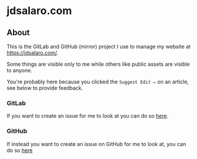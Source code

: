 
# jdsalaro.com

## About

This is the GitLab and GitHub (mirror) project I use to manage my website at https://jdsalaro.com/.

Some things are visible only to me while others like public assets are visible to anyone.

You're probably here because you clicked the `Suggest Edit ✏️` on an article, see below to provide feedback.

### GitLab

If you want to create an issue for me to look at you can do so [here](https://gitlab.com/jdsalaro/jdsalaro.com/-/issues/new).

### GitHub

If instead you want to create an issue on GitHub for me to look at, you can do so [here](https://github.com/jdsalaro/jdsalaro.com/issues)


